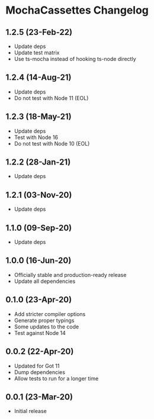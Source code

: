 # MochaCassettes Changelog

## 1.2.5 (23-Feb-22)

* Update deps
* Update test matrix
* Use ts-mocha instead of hooking ts-node directly

## 1.2.4 (14-Aug-21)

* Update deps
* Do not test with Node 11 (EOL)

## 1.2.3 (18-May-21)

* Update deps
* Test with Node 16
* Do not test with Node 10 (EOL)

## 1.2.2 (28-Jan-21)

* Update deps

## 1.2.1 (03-Nov-20)

* Update deps

## 1.1.0 (09-Sep-20)

* Update deps

## 1.0.0 (16-Jun-20)

* Officially stable and production-ready release
* Update all dependencies

## 0.1.0 (23-Apr-20)

* Add stricter compiler options
* Generate proper typings
* Some updates to the code
* Test against Node 14

## 0.0.2 (22-Apr-20)

* Updated for Got 11
* Dump dependencies
* Allow tests to run for a longer time

## 0.0.1 (23-Mar-20)

* Initial release
